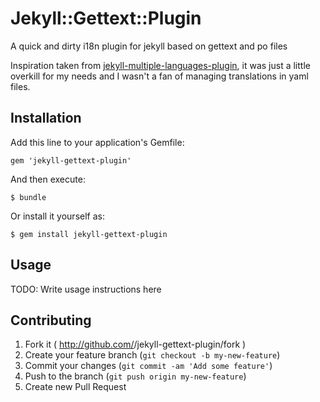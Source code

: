 # Jekyll::Gettext::Plugin

A quick and dirty i18n plugin for jekyll based on gettext and po files  

Inspiration taken from [jekyll-multiple-languages-plugin](https://github.com/screeninteraction/jekyll-multiple-languages-plugin), it was just a little overkill for my needs and I wasn't a fan of managing translations in yaml files.

## Installation

Add this line to your application's Gemfile:

    gem 'jekyll-gettext-plugin'

And then execute:

    $ bundle

Or install it yourself as:

    $ gem install jekyll-gettext-plugin

## Usage

TODO: Write usage instructions here

## Contributing

1. Fork it ( http://github.com/<my-github-username>/jekyll-gettext-plugin/fork )
2. Create your feature branch (`git checkout -b my-new-feature`)
3. Commit your changes (`git commit -am 'Add some feature'`)
4. Push to the branch (`git push origin my-new-feature`)
5. Create new Pull Request
